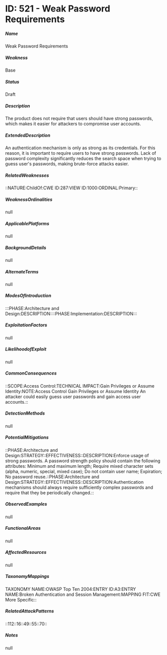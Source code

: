# ID: 521 - Weak Password Requirements
<h5>Name</h5>Weak Password Requirements
<h5>Weakness</h5>Base
<h5>Status</h5>Draft
<h5>Description</h5>The product does not require that users should have strong passwords, which makes it easier for attackers to compromise user accounts.
<h5>ExtendedDescription</h5>An authentication mechanism is only as strong as its credentials. For this reason, it is important to require users to have strong passwords. Lack of password complexity significantly reduces the search space when trying to guess user's passwords, making brute-force attacks easier.
<h5>RelatedWeaknesses</h5>::NATURE:ChildOf:CWE ID:287:VIEW ID:1000:ORDINAL:Primary::
<h5>WeaknessOrdinalities</h5>null
<h5>ApplicablePlatforms</h5>null
<h5>BackgroundDetails</h5>null
<h5>AlternateTerms</h5>null
<h5>ModesOfIntroduction</h5>:::PHASE:Architecture and Design:DESCRIPTION::::PHASE:Implementation:DESCRIPTION:::
<h5>ExploitationFactors</h5>null
<h5>LikelihoodofExploit</h5>null
<h5>CommonConsequences</h5>::SCOPE:Access Control:TECHNICAL IMPACT:Gain Privileges or Assume Identity:NOTE:Access Control Gain Privileges or Assume Identity An attacker could easily guess user passwords and gain access user accounts.::
<h5>DetectionMethods</h5>null
<h5>PotentialMitigations</h5>::PHASE:Architecture and Design:STRATEGY::EFFECTIVENESS::DESCRIPTION:Enforce usage of strong passwords. A password strength policy should contain the following attributes: Minimum and maximum length; Require mixed character sets (alpha, numeric, special, mixed case); Do not contain user name; Expiration; No password reuse.::PHASE:Architecture and Design:STRATEGY::EFFECTIVENESS::DESCRIPTION:Authentication mechanisms should always require sufficiently complex passwords and require that they be periodically changed.::
<h5>ObservedExamples</h5>null
<h5>FunctionalAreas</h5>null
<h5>AffectedResources</h5>null
<h5>TaxonomyMappings</h5>TAXONOMY NAME:OWASP Top Ten 2004:ENTRY ID:A3:ENTRY NAME:Broken Authentication and Session Management:MAPPING FIT:CWE More Specific::
<h5>RelatedAttackPatterns</h5>::112::16::49::55::70::
<h5>Notes</h5>null

